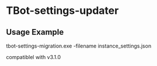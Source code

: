 ﻿# TBot-settings-updater

## Usage Example

tbot-settings-migration.exe -filename instance_settings.json

compatiblel with v3.1.0
